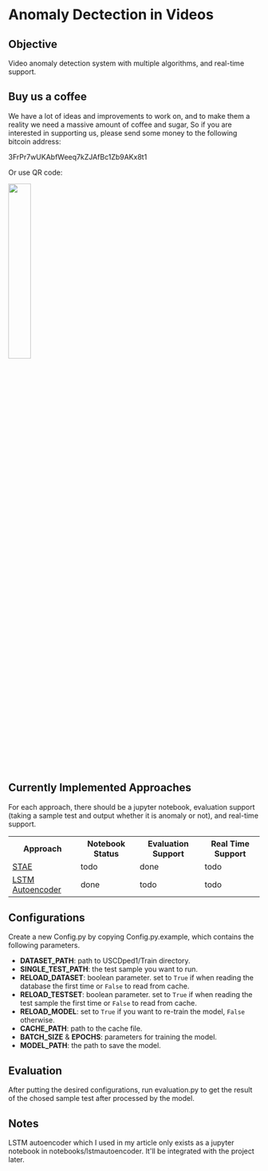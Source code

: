 

# Anomaly Dectection in Videos
## Objective
Video anomaly detection system with multiple algorithms, and real-time support.

## Buy us a coffee
We have a lot of ideas and improvements to work on, and to make them a reality we need a massive amount of coffee and sugar, So if you are interested in supporting us, please send some money to the following bitcoin address:

3FrPr7wUKAbfWeeq7kZJAfBc1Zb9AKx8t1

Or use QR code:


<img src="https://imgur.com/7RyxUHU.jpg" width="30%" height="30%"/>


## Currently Implemented Approaches
For each approach, there should be a jupyter notebook, evaluation support (taking a sample test and output whether it is anomaly or not), and real-time support.
<table style="width:100%;">
    <tr>
        <th>Approach</th>
        <th>Notebook Status</th>
        <th>Evaluation Support</th>
        <th>Real Time Support</th>
    </tr>
    <tr>
        <td><a href="http://arxiv.org/abs/1701.01546">STAE</a></td>
        <td>todo</td>
        <td>done</td>
        <td>todo</td>
    </tr>
    <tr>
        <td><a href="https://arxiv.org/abs/1604.04574">LSTM Autoencoder</a></td>
        <td>done</td>
        <td>todo</td>
        <td>todo</td>
    </tr>
</table>

## Configurations
Create a new Config.py by copying Config.py.example, which contains the following parameters.
- **DATASET_PATH**: path to USCDped1/Train directory.
- **SINGLE_TEST_PATH**: the test sample you want to run.
- **RELOAD_DATASET**: boolean parameter. set to `True` if when reading the database the first time or `False` to read from cache.
- **RELOAD_TESTSET**: boolean parameter. set to `True` if when reading the test sample the first time or `False` to read from cache.
- **RELOAD_MODEL**: set to `True` if you want to re-train the model, `False` otherwise.
- **CACHE_PATH**: path to the cache file.
- **BATCH_SIZE** & **EPOCHS**: parameters for training the model.
- **MODEL_PATH**: the path to save the model.
## Evaluation
After putting the desired configurations, run evaluation.py to get the result of the chosed sample test after processed by the model.

## Notes
LSTM autoencoder which I used in my article only exists as a jupyter notebook in notebooks/lstmautoencoder. It'll be integrated with the project later.
